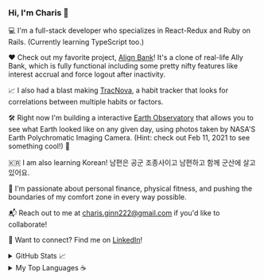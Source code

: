 ### Hi, I'm Charis 👋

💻 I'm a full-stack developer who specializes in React-Redux and Ruby on Rails. (Currently learning TypeScript too.)

❤️ Check out my favorite project, [Align Bank](https://align-financial.herokuapp.com/#/)! It's a clone of real-life Ally Bank, which is fully functional including some pretty nifty features like interest accrual and force logout after inactivity.

📈 I also had a blast making [TracNova](https://trac-nova.herokuapp.com/), a habit tracker that looks for correlations between multiple habits or factors. 

🛠️ Right now I'm building a interactive [Earth Observatory](https://github.com/Eruanne2/epic-earth) that allows you to see what Earth looked like on any given day, using photos taken by NASA'S Earth Polychromatic Imaging Camera. (Hint: check out Feb 11, 2021 to see something cool!) 🚀

🇰🇷  I am also learning Korean! 남편은 공군 조종사이고  남편하고 함께 군산에 살고 있어요.

🚵 I'm passionate about personal finance, physical fitness, and pushing the boundaries of my comfort zone in every way possible.

📬 Reach out to me at charis.ginn222@gmail.com if you'd like to collaborate!

🔗 Want to connect? Find me on [LinkedIn](https://www.linkedin.com/in/charis-ginn-9abb93173)!

<details closed>
  <summary>GitHub Stats 📈</summary>
  <br>
  
  [![GitHub stats](https://github-readme-stats.vercel.app/api?username=Eruanne2)](https://github.com/Eruanne2/github-readme-stats) 
  
</details>

<details closed>
  <summary>My Top Languages ☕ </summary>
  <br>
  
  [![Top Languages](https://github-readme-stats.vercel.app/api/top-langs/?username=Eruanne2)](https://github.com/Eruanne2/github-readme-stats) 
  
</details>

